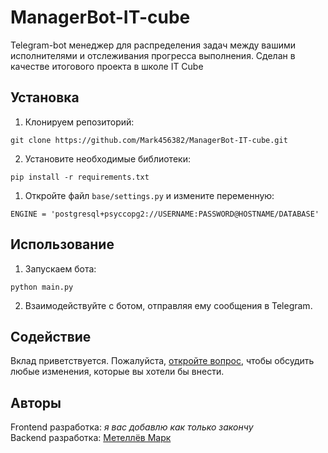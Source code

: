 # ManagerBot-IT-cube

Telegram-bot менеджер для распределения задач между вашими исполнителями и отслеживания прогресса выполнения. 
Сделан в качестве итогового проекта в школе IT Cube

## Установка

1. Клонируем репозиторий:
```
git clone https://github.com/Mark456382/ManagerBot-IT-cube.git
```
2. Установите необходимые библиотеки:
```
pip install -r requirements.txt
```
1. Откройте файл `base/settings.py` и измените переменную:
```
ENGINE = 'postgresql+psyccopg2://USERNAME:PASSWORD@HOSTNAME/DATABASE'
```
## Использование

1. Запускаем бота:
```
python main.py
```
2. Взаимодействуйте с ботом, отправляя ему сообщения в Telegram.

## Содействие

Вклад приветствуется. Пожалуйста, [откройте вопрос](https://github.com/Mark456382/ManagerBot-IT-cube/issues), чтобы обсудить любые изменения, которые вы хотели бы внести.

## Авторы
Frontend разработка:  *я вас добавлю как только закончу*  
Backend разработка: [Метеллёв Марк](https://github.com/Mark456382)
